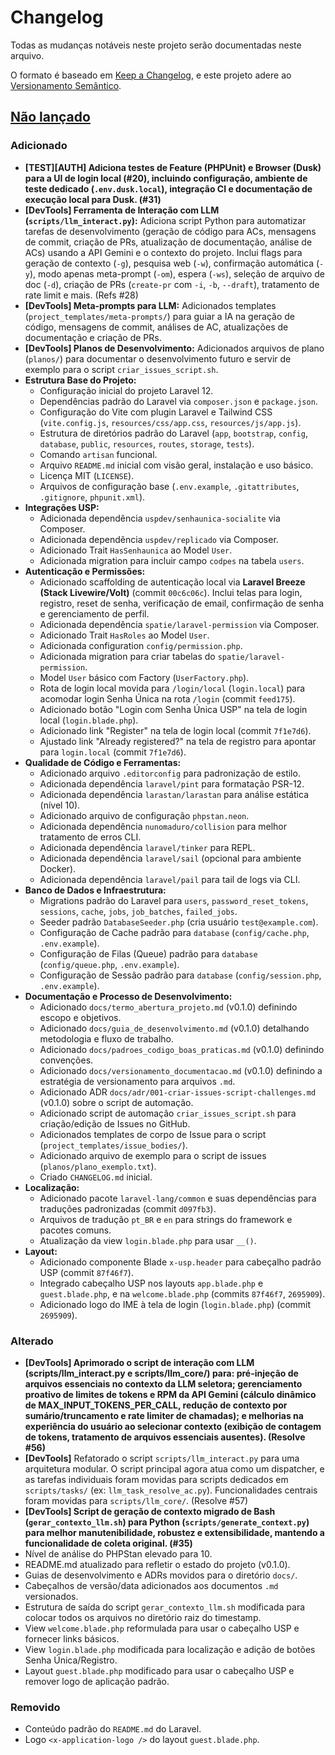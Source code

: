 # Changelog

Todas as mudanças notáveis neste projeto serão documentadas neste arquivo.

O formato é baseado em [Keep a Changelog](https://keepachangelog.com/pt-BR/1.1.0/),
e este projeto adere ao [Versionamento Semântico](https://semver.org/lang/pt-BR/v2.0.0.html).

## [Não lançado]

### Adicionado

*   **[TEST][AUTH] Adiciona testes de Feature (PHPUnit) e Browser (Dusk) para a UI de login local (#20), incluindo configuração, ambiente de teste dedicado (`.env.dusk.local`), integração CI e documentação de execução local para Dusk. (#31)**
*   **[DevTools] Ferramenta de Interação com LLM (`scripts/llm_interact.py`):** Adiciona script Python para automatizar tarefas de desenvolvimento (geração de código para ACs, mensagens de commit, criação de PRs, atualização de documentação, análise de ACs) usando a API Gemini e o contexto do projeto. Inclui flags para geração de contexto (`-g`), pesquisa web (`-w`), confirmação automática (`-y`), modo apenas meta-prompt (`-om`), espera (`-ws`), seleção de arquivo de doc (`-d`), criação de PRs (`create-pr` com `-i`, `-b`, `--draft`), tratamento de rate limit e mais. (Refs #28)
*   **[DevTools] Meta-prompts para LLM:** Adicionados templates (`project_templates/meta-prompts/`) para guiar a IA na geração de código, mensagens de commit, análises de AC, atualizações de documentação e criação de PRs.
*   **[DevTools] Planos de Desenvolvimento:** Adicionados arquivos de plano (`planos/`) para documentar o desenvolvimento futuro e servir de exemplo para o script `criar_issues_script.sh`.
*   **Estrutura Base do Projeto:**
    *   Configuração inicial do projeto Laravel 12.
    *   Dependências padrão do Laravel via `composer.json` e `package.json`.
    *   Configuração do Vite com plugin Laravel e Tailwind CSS (`vite.config.js`, `resources/css/app.css`, `resources/js/app.js`).
    *   Estrutura de diretórios padrão do Laravel (`app`, `bootstrap`, `config`, `database`, `public`, `resources`, `routes`, `storage`, `tests`).
    *   Comando `artisan` funcional.
    *   Arquivo `README.md` inicial com visão geral, instalação e uso básico.
    *   Licença MIT (`LICENSE`).
    *   Arquivos de configuração base (`.env.example`, `.gitattributes`, `.gitignore`, `phpunit.xml`).
*   **Integrações USP:**
    *   Adicionada dependência `uspdev/senhaunica-socialite` via Composer.
    *   Adicionada dependência `uspdev/replicado` via Composer.
    *   Adicionado Trait `HasSenhaunica` ao Model `User`.
    *   Adicionada migration para incluir campo `codpes` na tabela `users`.
*   **Autenticação e Permissões:**
    *   Adicionado scaffolding de autenticação local via **Laravel Breeze (Stack Livewire/Volt)** (commit `00c6c06c`). Inclui telas para login, registro, reset de senha, verificação de email, confirmação de senha e gerenciamento de perfil.
    *   Adicionada dependência `spatie/laravel-permission` via Composer.
    *   Adicionado Trait `HasRoles` ao Model `User`.
    *   Adicionada configuration `config/permission.php`.
    *   Adicionada migration para criar tabelas do `spatie/laravel-permission`.
    *   Model `User` básico com Factory (`UserFactory.php`).
    *   Rota de login local movida para `/login/local` (`login.local`) para acomodar login Senha Única na rota `/login` (commit `feed175`).
    *   Adicionado botão "Login com Senha Única USP" na tela de login local (`login.blade.php`).
    *   Adicionado link "Register" na tela de login local (commit `7f1e7d6`).
    *   Ajustado link "Already registered?" na tela de registro para apontar para `login.local` (commit `7f1e7d6`).
*   **Qualidade de Código e Ferramentas:**
    *   Adicionado arquivo `.editorconfig` para padronização de estilo.
    *   Adicionada dependência `laravel/pint` para formatação PSR-12.
    *   Adicionada dependência `larastan/larastan` para análise estática (nível 10).
    *   Adicionado arquivo de configuração `phpstan.neon`.
    *   Adicionada dependência `nunomaduro/collision` para melhor tratamento de erros CLI.
    *   Adicionada dependência `laravel/tinker` para REPL.
    *   Adicionada dependência `laravel/sail` (opcional para ambiente Docker).
    *   Adicionada dependência `laravel/pail` para tail de logs via CLI.
*   **Banco de Dados e Infraestrutura:**
    *   Migrations padrão do Laravel para `users`, `password_reset_tokens`, `sessions`, `cache`, `jobs`, `job_batches`, `failed_jobs`.
    *   Seeder padrão `DatabaseSeeder.php` (cria usuário `test@example.com`).
    *   Configuração de Cache padrão para `database` (`config/cache.php`, `.env.example`).
    *   Configuração de Filas (Queue) padrão para `database` (`config/queue.php`, `.env.example`).
    *   Configuração de Sessão padrão para `database` (`config/session.php`, `.env.example`).
*   **Documentação e Processo de Desenvolvimento:**
    *   Adicionado `docs/termo_abertura_projeto.md` (v0.1.0) definindo escopo e objetivos.
    *   Adicionado `docs/guia_de_desenvolvimento.md` (v0.1.0) detalhando metodologia e fluxo de trabalho.
    *   Adicionado `docs/padroes_codigo_boas_praticas.md` (v0.1.0) definindo convenções.
    *   Adicionado `docs/versionamento_documentacao.md` (v0.1.0) definindo a estratégia de versionamento para arquivos `.md`.
    *   Adicionado ADR `docs/adr/001-criar-issues-script-challenges.md` (v0.1.0) sobre o script de automação.
    *   Adicionado script de automação `criar_issues_script.sh` para criação/edição de Issues no GitHub.
    *   Adicionados templates de corpo de Issue para o script (`project_templates/issue_bodies/`).
    *   Adicionado arquivo de exemplo para o script de issues (`planos/plano_exemplo.txt`).
    *   Criado `CHANGELOG.md` inicial.
*   **Localização:**
    *   Adicionado pacote `laravel-lang/common` e suas dependências para traduções padronizadas (commit `d097fb3`).
    *   Arquivos de tradução `pt_BR` e `en` para strings do framework e pacotes comuns.
    *   Atualização da view `login.blade.php` para usar `__()`.
*   **Layout:**
    *   Adicionado componente Blade `x-usp.header` para cabeçalho padrão USP (commit `87f46f7`).
    *   Integrado cabeçalho USP nos layouts `app.blade.php` e `guest.blade.php`, e na `welcome.blade.php` (commits `87f46f7`, `2695909`).
    *   Adicionado logo do IME à tela de login (`login.blade.php`) (commit `2695909`).

### Alterado
*   **[DevTools] Aprimorado o script de interação com LLM (scripts/llm_interact.py e scripts/llm_core/) para: pré-injeção de arquivos essenciais no contexto da LLM seletora; gerenciamento proativo de limites de tokens e RPM da API Gemini (cálculo dinâmico de MAX_INPUT_TOKENS_PER_CALL, redução de contexto por sumário/truncamento e rate limiter de chamadas); e melhorias na experiência do usuário ao selecionar contexto (exibição de contagem de tokens, tratamento de arquivos essenciais ausentes). (Resolve #56)**
*   **[DevTools]** Refatorado o script `scripts/llm_interact.py` para uma arquitetura modular. O script principal agora atua como um dispatcher, e as tarefas individuais foram movidas para scripts dedicados em `scripts/tasks/` (ex: `llm_task_resolve_ac.py`). Funcionalidades centrais foram movidas para `scripts/llm_core/`. (Resolve #57)
*   **[DevTools] Script de geração de contexto migrado de Bash (`gerar_contexto_llm.sh`) para Python (`scripts/generate_context.py`) para melhor manutenibilidade, robustez e extensibilidade, mantendo a funcionalidade de coleta original. (#35)**
*   Nível de análise do PHPStan elevado para 10.
*   README.md atualizado para refletir o estado do projeto (v0.1.0).
*   Guias de desenvolvimento e ADRs movidos para o diretório `docs/`.
*   Cabeçalhos de versão/data adicionados aos documentos `.md` versionados.
*   Estrutura de saída do script `gerar_contexto_llm.sh` modificada para colocar todos os arquivos no diretório raiz do timestamp.
*   View `welcome.blade.php` reformulada para usar o cabeçalho USP e fornecer links básicos.
*   View `login.blade.php` modificada para localização e adição de botões Senha Única/Registro.
*   Layout `guest.blade.php` modificado para usar o cabeçalho USP e remover logo de aplicação padrão.

### Removido

*   Conteúdo padrão do `README.md` do Laravel.
*   Logo `<x-application-logo />` do layout `guest.blade.php`.

[Não lançado]: https://github.com/ime-usp-br/laravel_12_starter_kit/compare/HEAD